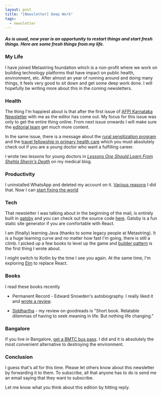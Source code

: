 ```yaml
---
layout: post
title: "[Newsletter] Deep Work"
tags:
  - newsletter
---
```


##### As is usual, new year is an opportunity to restart things and start fresh things. Here are some fresh things from my life. #####

### My Life

I have joined Metastring foundation which is a non-profit where we work on building technology platforms that have impact on public health, environment, etc. After almost an year of running around and doing many things, it feels very good to sit down and get some deep work done. I will hopefully be writing more about this in the coming newsletters.

### Health

The thing I'm happiest about is that after the first issue of [AFPI Karnataka Newsletter](https://newsletter.afpikarnataka.in/) with me as the editor has come out. My focus for this issue was only to get the entire thing online. From next issue onwards I will make sure the [editorial team](https://newsletter.afpikarnataka.in/about/) get much more content.

In the same issue, there is a message about the [rural sensitization program](https://newsletter.afpikarnataka.in/volume-4/issue-1/rural-sensitization-program/) and the [travel fellowship in primary health care](https://newsletter.afpikarnataka.in/volume-4/issue-1/travel-fellowship-in-primary-health-care/) which you must absolutely check out if you are a young doctor who want a fulfilling career.

I wrote two lessons for young doctors in *[Lessons One Should Learn From Shehla Sherin's Death](https://mbbshacker.blogspot.com/2019/11/lessons-one-should-learn-from-shehla.html)* on my medical blog.

### Productivity

I uninstalled WhatsApp and deleted my account on it. [Various reasons](https://blog.learnlearn.in/2020/01/good-riddance-whatsapp.html) I did that. Now I can [start fixing the world](https://blog.learnlearn.in/2019/12/fixing-world-is-whose-responsibility.html)

### Tech

That newsletter I was talking about in the beginning of the mail, is entirely built in [gatsby](gatsbyjs.org/) and you can check out the source code [here](https://github.com/asdofindia/afpi-newsletter). Gatsby is a fun static site generator if you are comfortable with React.

I am (finally) learning Java (thanks to some legacy people at Metastring). It is a huge learning curve and no matter how fast I'm going, there is still a climb. I picked up a few books to level up the game and [builder pattern](https://asd.learnlearn.in/builder-pattern-java/) is the first thing I wrote about.

I might switch to Kotlin by the time I see you again. At the same time, I'm exploring [Elm](https://elm-lang.org/) to replace React.

### Books

I read these books recently

* Permanent Record - Edward Snowden's autobiography. I really liked it and [wrote a review](https://blog.learnlearn.in/2019/10/permanent-record-book-review.html).

* [Siddhartha](https://en.m.wikipedia.org/wiki/Siddhartha_(novel)) - my review on goodreads is "Short book. Relatable dilemmas of having to seek meaning in life. But nothing life changing."

### Bangalore

If you live in Bangalore, [get a BMTC bus pass](https://blog.learnlearn.in/2019/12/how-to-travel-in-bangalore-get-bmtc-bus.html). I did and it is absolutely the most convenient alternative to destroying the environment.

### Conclusion

I guess that's all for this time. Please let others know about this newsletter by forwarding it to them. To subscribe, all that anyone has to do is send me an email saying that they want to subscribe.

Let me know what you think about this edition by hitting reply.
